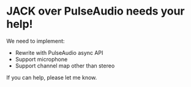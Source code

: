 JACK over PulseAudio needs your help!
=====================================

We need to implement:

- Rewrite with PulseAudio async API
- Support microphone
- Support channel map other than stereo


If you can help, please let me know.
